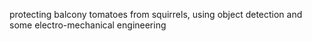 protecting balcony tomatoes from squirrels, using object detection and some electro-mechanical engineering
